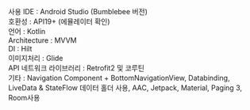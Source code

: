 사용 IDE : Android Studio (Bumblebee 버전) <br>
호환성 : API19+ (에뮬레이터 확인) <br>
언어 : Kotlin<br>
Architecture : MVVM<br>
DI : Hilt<br>
이미지처리 : Glide<br>
API 네트워크 라이브러리 : Retrofit2 및 코루틴<br>
기타 : Navigation Component + BottomNavigationView, Databinding, LiveData & StateFlow 데이터 홀더 사용, AAC, Jetpack, Material, Paging 3, Room사용
